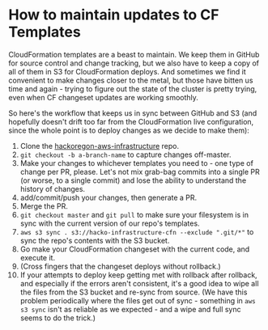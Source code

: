 # How to maintain updates to CF Templates

CloudFormation templates are a beast to maintain.  We keep them in GitHub for source control and change tracking, but we also have to keep a copy of all of them in S3 for CloudFormation deploys.  And sometimes we find it convenient to make changes closer to the metal, but those have bitten us time and again - trying to figure out the state of the cluster is pretty trying, even when CF changeset updates are working smoothly.

So here's the workflow that keeps us in sync between GitHub and S3 (and hopefully doesn't drift too far from the CloudFormation live configuration, since the whole point is to deploy changes as we decide to make them):

1. Clone the [hackoregon-aws-infrastructure](https://github.com/hackoregon/hackoregon-aws-infrastructure) repo.
2. `git checkout -b a-branch-name` to capture changes off-master.
3. Make your changes to whichever templates you need to - one type of change per PR, please.  Let's not mix grab-bag commits into a single PR (or worse, to a single commit) and lose the ability to understand the history of changes.
4. add/commit/push your changes, then generate a PR.
5. Merge the PR.
6. `git checkout master` and `git pull` to make sure your filesystem is in sync with the current version of our repo's templates.
7. `aws s3 sync . s3://hacko-infrastructure-cfn --exclude ".git/*"` to sync the repo's contents with the S3 bucket.
8. Go make your CloudFormation changeset with the current code, and execute it.
9. (Cross fingers that the changeset deploys without rollback.)
10. If your attempts to deploy keep getting met with rollback after rollback, and especially if the errors aren't consistent, it's a good idea to wipe all the files from the S3 bucket and re-sync from source. (We have this problem periodically where the files get out of sync - something in `aws s3 sync` isn't as reliable as we expected - and a wipe and full sync seems to do the trick.)
